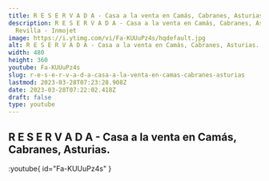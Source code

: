 ```yaml
---
title: R E S E R V A D A - Casa a la venta en Camás, Cabranes, Asturias.
description: R E S E R V A D A - Casa a la venta en Camás, Cabranes, Asturias. - Pol
  Revilla - Inmojet
image: https://i.ytimg.com/vi/Fa-KUUuPz4s/hqdefault.jpg
alt: R E S E R V A D A - Casa a la venta en Camás, Cabranes, Asturias.
width: 480
height: 360
youtube: Fa-KUUuPz4s
slug: r-e-s-e-r-v-a-d-a-casa-a-la-venta-en-camas-cabranes-asturias
lastmod: 2023-03-28T07:23:28.908Z
date: 2023-03-28T07:22:02.418Z
draft: false
type: youtube
---
```


## R E S E R V A D A - Casa a la venta en Camás, Cabranes, Asturias.

:youtube{ id="Fa-KUUuPz4s" }